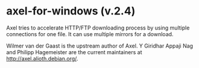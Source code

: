 # axel-for-windows (v.2.4)
Axel tries to accelerate HTTP/FTP downloading process by using multiple connections for one file. It can use multiple mirrors for a download.

Wilmer van der Gaast is the upstream author of Axel. Y Giridhar Appaji Nag and Philipp Hagemeister are the current maintainers at http://axel.alioth.debian.org/.

